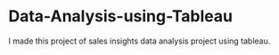 # Data-Analysis-using-Tableau
I made this project of sales insights data analysis project using tableau.
